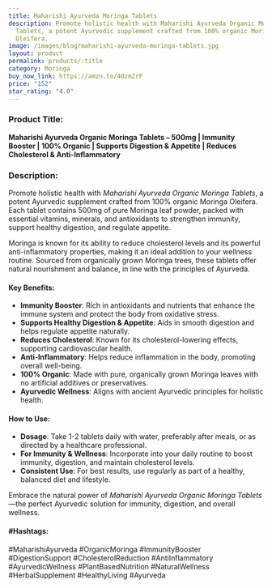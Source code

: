 ```yaml
---
title: Maharishi Ayurveda Moringa Tablets
description: Promote holistic health with Maharishi Ayurveda Organic Moringa
  Tablets, a potent Ayurvedic supplement crafted from 100% organic Moringa
  Oleifera.
image: /images/blog/maharishi-ayurveda-moringa-tablets.jpg
layout: product
permalink: products/:title
category: Moringa
buy_now_link: https://amzn.to/40zmZrF
price: "152"
star_rating: "4.0"
---
```

### Product Title:
**Maharishi Ayurveda Organic Moringa Tablets – 500mg | Immunity Booster | 100% Organic | Supports Digestion & Appetite | Reduces Cholesterol & Anti-Inflammatory**

### Description:
Promote holistic health with *Maharishi Ayurveda Organic Moringa Tablets*, a potent Ayurvedic supplement crafted from 100% organic Moringa Oleifera. Each tablet contains 500mg of pure Moringa leaf powder, packed with essential vitamins, minerals, and antioxidants to strengthen immunity, support healthy digestion, and regulate appetite.

Moringa is known for its ability to reduce cholesterol levels and its powerful anti-inflammatory properties, making it an ideal addition to your wellness routine. Sourced from organically grown Moringa trees, these tablets offer natural nourishment and balance, in line with the principles of Ayurveda.

#### Key Benefits:
- **Immunity Booster**: Rich in antioxidants and nutrients that enhance the immune system and protect the body from oxidative stress.
- **Supports Healthy Digestion & Appetite**: Aids in smooth digestion and helps regulate appetite naturally.
- **Reduces Cholesterol**: Known for its cholesterol-lowering effects, supporting cardiovascular health.
- **Anti-Inflammatory**: Helps reduce inflammation in the body, promoting overall well-being.
- **100% Organic**: Made with pure, organically grown Moringa leaves with no artificial additives or preservatives.
- **Ayurvedic Wellness**: Aligns with ancient Ayurvedic principles for holistic health.

#### How to Use:
- **Dosage**: Take 1-2 tablets daily with water, preferably after meals, or as directed by a healthcare professional.
- **For Immunity & Wellness**: Incorporate into your daily routine to boost immunity, digestion, and maintain cholesterol levels.
- **Consistent Use**: For best results, use regularly as part of a healthy, balanced diet and lifestyle.

Embrace the natural power of *Maharishi Ayurveda Organic Moringa Tablets*—the perfect Ayurvedic solution for immunity, digestion, and overall wellness.

#### #Hashtags:
#MaharishiAyurveda #OrganicMoringa #ImmunityBooster #DigestionSupport #CholesterolReduction #AntiInflammatory #AyurvedicWellness #PlantBasedNutrition #NaturalWellness #HerbalSupplement #HealthyLiving #Ayurveda
